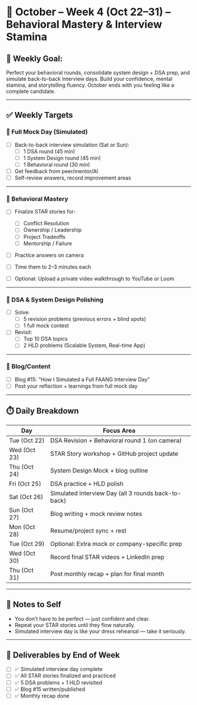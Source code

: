 # 📅 October – Week 4 (Oct 22–31) – Behavioral Mastery & Interview Stamina

## 🎯 Weekly Goal:
Perfect your behavioral rounds, consolidate system design + DSA prep, and simulate back-to-back interview days. Build your confidence, mental stamina, and storytelling fluency. October ends with you feeling like a complete candidate.

---

## ✅ Weekly Targets

### 🔹 Full Mock Day (Simulated)

- [ ] Back-to-back interview simulation (Sat or Sun):
  - [ ] 1 DSA round (45 min)
  - [ ] 1 System Design round (45 min)
  - [ ] 1 Behavioral round (30 min)

- [ ] Get feedback from peer/mentor/AI
- [ ] Self-review answers, record improvement areas

---

### 🔹 Behavioral Mastery

- [ ] Finalize STAR stories for:
  - [ ] Conflict Resolution
  - [ ] Ownership / Leadership
  - [ ] Project Tradeoffs
  - [ ] Mentorship / Failure

- [ ] Practice answers on camera
- [ ] Time them to 2–3 minutes each

- [ ] Optional: Upload a private video walkthrough to YouTube or Loom

---

### 🔹 DSA & System Design Polishing

- [ ] Solve:
  - [ ] 5 revision problems (previous errors + blind spots)
  - [ ] 1 full mock contest

- [ ] Revisit:
  - [ ] Top 10 DSA topics
  - [ ] 2 HLD problems (Scalable System, Real-time App)

---

### 🔹 Blog/Content

- [ ] Blog #15: “How I Simulated a Full FAANG Interview Day”
- [ ] Post your reflection + learnings from full mock day

---

## ⏱️ Daily Breakdown

| Day       | Focus Area                                                 |
|-----------|------------------------------------------------------------|
| Tue (Oct 22)   | DSA Revision + Behavioral round 1 (on camera)               |
| Wed (Oct 23)   | STAR Story workshop + GitHub project update                |
| Thu (Oct 24)   | System Design Mock + blog outline                          |
| Fri (Oct 25)   | DSA practice + HLD polish                                  |
| Sat (Oct 26)   | Simulated Interview Day (all 3 rounds back-to-back)       |
| Sun (Oct 27)   | Blog writing + mock review notes                           |
| Mon (Oct 28)   | Resume/project sync + rest                                |
| Tue (Oct 29)   | Optional: Extra mock or company-specific prep              |
| Wed (Oct 30)   | Record final STAR videos + LinkedIn prep                   |
| Thu (Oct 31)   | Post monthly recap + plan for final month                 |

---

## 🧠 Notes to Self

- You don’t have to be perfect — just confident and clear.
- Repeat your STAR stories until they flow naturally.
- Simulated interview day is like your dress rehearsal — take it seriously.

---

## 📌 Deliverables by End of Week

- [ ] ✅ Simulated interview day complete
- [ ] ✅ All STAR stories finalized and practiced
- [ ] ✅ 5 DSA problems + 1 HLD revisited
- [ ] ✅ Blog #15 written/published
- [ ] ✅ Monthly recap done
